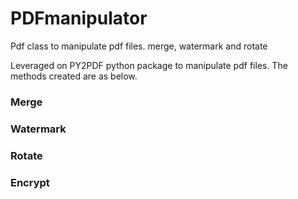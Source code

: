 # PDFmanipulator

Pdf class to manipulate pdf files. merge, watermark and rotate

Leveraged on PY2PDF python package to manipulate pdf files. The methods created are as below.

### Merge

### Watermark

### Rotate

### Encrypt
